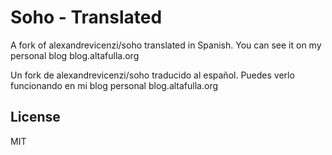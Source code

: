 # Soho - Translated

A fork of alexandrevicenzi/soho translated in Spanish.
You can see it on my personal blog blog.altafulla.org

Un fork de alexandrevicenzi/soho traducido al español.
Puedes verlo funcionando en mi blog personal blog.altafulla.org

## License

MIT
